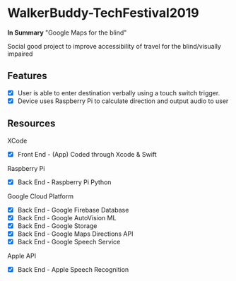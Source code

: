 # WalkerBuddy-TechFestival2019

**In Summary** "Google Maps for the blind"

Social good project to improve accessibility of travel for the blind/visually impaired

## Features
- [X] User is able to enter destination verbally using a touch switch trigger.
- [X] Device uses Raspberry Pi to calculate direction and output audio to user

## Resources
XCode
- [X] Front End - (App) Coded through Xcode & Swift

Raspberry Pi

- [X] Back End - Raspberry Pi Python

Google Cloud Platform

- [X] Back End - Google Firebase Database
- [X] Back End - Google AutoVision ML
- [X] Back End - Google Storage
- [X] Back End - Google Maps Directions API
- [X] Back End - Google Speech Service

Apple API

- [X] Back End - Apple Speech Recognition
